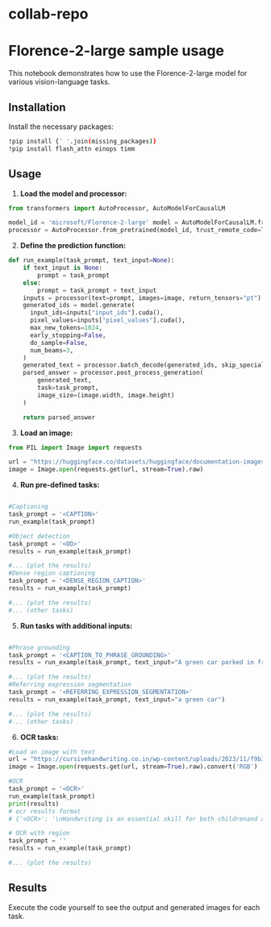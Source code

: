 # collab-repo

# Florence-2-large sample usage

This notebook demonstrates how to use the Florence-2-large model for various vision-language tasks.

## Installation

Install the necessary packages:

```bash
!pip install {' '.join(missing_packages)}
!pip install flash_attn einops timm
```

## Usage

1. **Load the model and processor:**

```python
from transformers import AutoProcessor, AutoModelForCausalLM

model_id = 'microsoft/Florence-2-large' model = AutoModelForCausalLM.from_pretrained(model_id, trust_remote_code=True).eval().cuda()
processor = AutoProcessor.from_pretrained(model_id, trust_remote_code=True)
```

2. **Define the prediction function:**

```python
def run_example(task_prompt, text_input=None):
    if text_input is None:
        prompt = task_prompt
    else:
        prompt = task_prompt + text_input
    inputs = processor(text=prompt, images=image, return_tensors="pt")
    generated_ids = model.generate(
      input_ids=inputs["input_ids"].cuda(),
      pixel_values=inputs["pixel_values"].cuda(),
      max_new_tokens=1024,
      early_stopping=False,
      do_sample=False,
      num_beams=3,
    )
    generated_text = processor.batch_decode(generated_ids, skip_special_tokens=False)[0]
    parsed_answer = processor.post_process_generation(
        generated_text,
        task=task_prompt,
        image_size=(image.width, image.height)
    )

    return parsed_answer
```

3. **Load an image:**

```python
from PIL import Image import requests

url = "https://huggingface.co/datasets/huggingface/documentation-images/resolve/main/transformers/tasks/car.jpg?download=true"
image = Image.open(requests.get(url, stream=True).raw)
```

4. **Run pre-defined tasks:**

```python

#Captioning
task_prompt = '<CAPTION>'
run_example(task_prompt)

#Object detection
task_prompt = '<OD>'
results = run_example(task_prompt)

#... (plot the results)
#Dense region captioning
task_prompt = '<DENSE_REGION_CAPTION>'
results = run_example(task_prompt)

#... (plot the results)
#... (other tasks)

```

5. **Run tasks with additional inputs:**

```python

#Phrase grounding
task_prompt = '<CAPTION_TO_PHRASE_GROUNDING>'
results = run_example(task_prompt, text_input="A green car parked in front of a yellow building")

#... (plot the results)
#Referring expression segmentation
task_prompt = '<REFERRING_EXPRESSION_SEGMENTATION>'
results = run_example(task_prompt, text_input="a green car")

#... (plot the results)
#... (other tasks)

```

6. **OCR tasks:**

```python
#Load an image with text
url = "https://cursivehandwriting.co.in/wp-content/uploads/2023/11/f9b3033e7a38c727af188a4604e0c0c4-e1700722488449.jpg?download=true"
image = Image.open(requests.get(url, stream=True).raw).convert('RGB')

#OCR
task_prompt = '<OCR>'
run_example(task_prompt)
print(results)
# ocr results format
# {'<OCR>': '\nHandwriting is an essential skill for both childrenand adults (Fider & Majnemer, 2007). Even inthe age of technology, it remains the primary toolof communication and knowledge assessment forstudents in the classroom. The demands for it are great,whether in the classroom or beyond. A 1992 studyMcHale & Cernak) found that 85 percent of all finemotor time in second-fourth-and sixth-grade classroomwas spent on paper and pencil activities. A morerecent study (Mari, Cernack, John & Henderson, 2003)noted that kindergarten children are now spending42 percent of their fine motor time on paper anpencil activities.\n'}

# OCR with region
task_prompt = ''
results = run_example(task_prompt)

#... (plot the results)

```

## Results

Execute the code yourself to see the output and generated images for each task.
